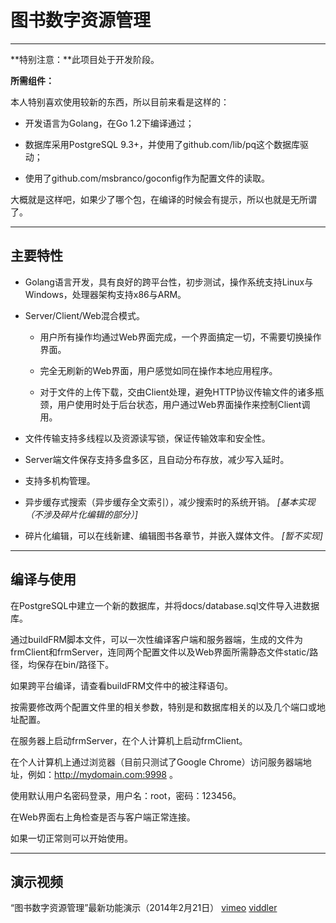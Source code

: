 # 图书数字资源管理 #

--------------

**特别注意：**此项目处于开发阶段。

**所需组件：**

本人特别喜欢使用较新的东西，所以目前来看是这样的：

+ 开发语言为Golang，在Go 1.2下编译通过；

+ 数据库采用PostgreSQL 9.3+，并使用了github.com/lib/pq这个数据库驱动；

+ 使用了github.com/msbranco/goconfig作为配置文件的读取。

大概就是这样吧，如果少了哪个包，在编译的时候会有提示，所以也就是无所谓了。

-----

## 主要特性 ##

+ Golang语言开发，具有良好的跨平台性，初步测试，操作系统支持Linux与Windows，处理器架构支持x86与ARM。

+ Server/Client/Web混合模式。

	+ 用户所有操作均通过Web界面完成，一个界面搞定一切，不需要切换操作界面。

	+ 完全无刷新的Web界面，用户感觉如同在操作本地应用程序。

	+ 对于文件的上传下载，交由Client处理，避免HTTP协议传输文件的诸多瓶颈，用户使用时处于后台状态，用户通过Web界面操作来控制Client调用。

+ 文件传输支持多线程以及资源读写锁，保证传输效率和安全性。

+ Server端文件保存支持多盘多区，且自动分布存放，减少写入延时。

+ 支持多机构管理。

+ 异步缓存式搜索（异步缓存全文索引），减少搜索时的系统开销。 _[基本实现（不涉及碎片化编辑的部分）]_

+ 碎片化编辑，可以在线新建、编辑图书各章节，并嵌入媒体文件。 _[暂不实现]_

----

## 编译与使用 ##

在PostgreSQL中建立一个新的数据库，并将docs/database.sql文件导入进数据库。

通过buildFRM脚本文件，可以一次性编译客户端和服务器端，生成的文件为frmClient和frmServer，连同两个配置文件以及Web界面所需静态文件static/路径，均保存在bin/路径下。

如果跨平台编译，请查看buildFRM文件中的被注释语句。

按需要修改两个配置文件里的相关参数，特别是和数据库相关的以及几个端口或地址配置。

在服务器上启动frmServer，在个人计算机上启动frmClient。

在个人计算机上通过浏览器（目前只测试了Google Chrome）访问服务器端地址，例如：http://mydomain.com:9998 。

使用默认用户名密码登录，用户名：root，密码：123456。

在Web界面右上角检查是否与客户端正常连接。

如果一切正常则可以开始使用。

------

## 演示视频 ##

“图书数字资源管理”最新功能演示（2014年2月21日）  [vimeo](https://vimeo.com/87276191)  [viddler](http://www.viddler.com/v/af309ebc)

